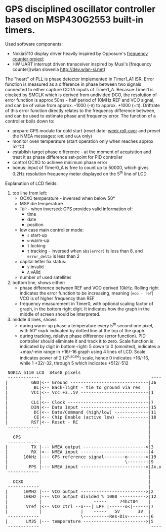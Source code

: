 # GPS disciplined oscillator controller based on MSP430G2553 built-in timers.

Used software components:
- Nokia5110 display driver heavily inspired by Opposum's [frequency counter project](https://web.archive.org/web/20230330184220/https://forum.43oh.com/topic/1954-using-the-internal-temperature-sensor/)
- HW UART interrupt driven transceiver inspired by Musi's [frequency counter](wlan slovenia http://dev.wlan-si.net)

The "heart" of PLL is phase detector implemented in Timer1_A1 ISR. Error function is measured as a difference in phase between two signals connected to either capture CCI1A inputs of Timer1_A. Becasue Timer1 is clocked by SMCLK which is derived from undivided DCO, the resolution of error function is approx 50ns - half period of 10MHz REF and VCO signal, and can be of value from approx. -1000 (-&pi;) to approx. +1000 (+&pi;). Driftrate of this error function directly relates to the frequency difference between, and can be used to estimate phase and frequency error.
The function of a controller boils down to:
- prepare GPS module for cold start (reset date: [week roll-over](https://fdi.sk/posts/jupiter/) and preset the NMEA messages: `RMC` and `GGA` only)
- monitor oven temperature (start operation only when reaches approx 52&deg;C)
- establish target phase difference - at the moment of acquisition and treat it as phase difference set-point for PID controller
- control OCXO to achieve minimum phase error
- bonus: input of Timer0_A is free to count up to 50000, which gives 0.2Hz resolution frequency meter displayed on the 5<sup>th</sup> line of LCD

Explanation of LCD fields:
1. top line from left:
   - OCXO temperature - inversed when below 50&deg;
   - MSP die temperature
   - `TDP` - when inversed: GPS provides valid information of:
     - time
     - date
     - position
   - low case main controller mode:
     - `s` start-up
     - `w` warm-up
     - `l` locking
     - `t` tracking - inversed when `abs(error)` is less than 8, and `error_delta` is less than 2
   - capital letter fix status:
     - `V` in`V`alid
     - `A` vAlid
   - number of used satellites
2. bottom line, shows either:
   - phase difference between REF and VCO derived 10kHz. Rolling right indicates the error function to be increasing, meaning (`vco - ref`) VCO is of higher frequency than REF
   - frequency measurement in Timer0, with optional scaling factor of graph, in the bottom right digit. It indicates how the graph in the middle of screen should be interpreted.
3. middle 4 lines, shows
   - during warm-up phase a temperature every 5<sup>th</sup> second one pixel, with 50&deg; mark indicated by dotted line at the top of the graph.
   - during tracking, relative phase difference (error function). PID controller should eliminate it and track it to zero. Scale function is indicated by digit in bottom-right: 5 down to 0 (ommited), indicates a +max/-min range in +16/-16 graph using 4 lines of LCD. Scale indicates power of 2 (2<sup>y_scale</sup>) scale, hence 0 indicates +16/-16, while 1 +32/-32, through 5 which indicates +512/-512


<pre> NOKIA 5110 LCD  84x48 pixels                                   MSP-EXP430G2
 ------------                                           -------------------
|         GND|<-- Ground ------------------------------|J6     GND         |
|          BL|<-- Back-light - tie to ground via res   |                   |
|         VCC|<-- Vcc +3..5V --------------------------|1      VCC         |
|            |                                         |                   |
|         CLC|<-- Clock -------------------------------|7      P1.5        |
|         DIN|<-- Data Input --------------------------|15     P1.7        |
|          DC|<-- Data/Command (high/low) -------------|11     P2.3        |
|          CE|<-- Chip Enable (active low) ------------|18     P2.7  XOUT  |
|         RST|<-- Reset - RC                           |                   |
 ------------                                          |                   |
                                                       |                   |
   GPS                                                 |                   |
 ------------                                          |                   |
|         TX |--- NMEA output ------------------------>|3      P1.1        |
|         RX |<-- NMEA input --------------------------|4      P1.2        |
|      10kHz |--- GPS reference signal--------o------->|19     P2.6 XIN    |
|            |                                \--------|9      P2.1        |
|        PPS |--- NMEA input ------------------------->|Jx.x   Px.x        |
 ------------                                          |      (not in use) |
                                                       |                   |
   OCXO                                                |                   |
 ------------                                          |                   |
|      10MHz |--- VCO output ------------------------->|2      P1.0 (ext)  |
|      10kHz |--- VCO output divided % 1000 ---------->|12     P2.4        |
|            |                    -----     74hct04    |                   |
|       Vref |<-- VCO ctrl --o---| LPF |------o<|------|7      P2.0 (neg)  |
|            |               |    -----   5V       3V  |                   |
 ------------                \----------Res-Div--------|6      P1.4        |
|       LM35 |--- temperature ------------------------>|5      P1.3        |
 ------------                                           -------------------
 </pre>
